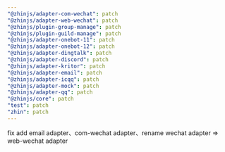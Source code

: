 ```yaml
---
"@zhinjs/adapter-com-wechat": patch
"@zhinjs/adapter-web-wechat": patch
"@zhinjs/plugin-group-manage": patch
"@zhinjs/plugin-guild-manage": patch
"@zhinjs/adapter-onebot-11": patch
"@zhinjs/adapter-onebot-12": patch
"@zhinjs/adapter-dingtalk": patch
"@zhinjs/adapter-discord": patch
"@zhinjs/adapter-kritor": patch
"@zhinjs/adapter-email": patch
"@zhinjs/adapter-icqq": patch
"@zhinjs/adapter-mock": patch
"@zhinjs/adapter-qq": patch
"@zhinjs/core": patch
"test": patch
"zhin": patch
---
```


fix add email adapter、com-wechat adapter、rename wechat adapter => web-wechat adapter
